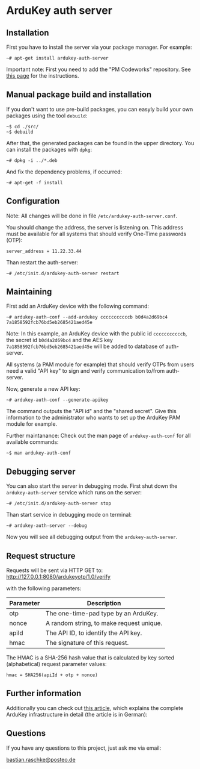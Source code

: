 # ArduKey auth server

## Installation

First you have to install the server via your package manager. For example:

    ~# apt-get install ardukey-auth-server

Important note: First you need to add the "PM Codeworks" repository. See [this page](http://www.pm-codeworks.de/repository.html) for the instructions.

## Manual package build and installation

If you don't want to use pre-build packages, you can easyly build your own packages using the tool `debuild`:

    ~$ cd ./src/
    ~$ debuild

After that, the generated packages can be found in the upper directory. You can install the packages with `dpkg`:

    ~# dpkg -i ../*.deb

And fix the dependency problems, if occurred:

    ~# apt-get -f install

## Configuration

Note: All changes will be done in file `/etc/ardukey-auth-server.conf`.

You should change the address, the server is listening on. This address must be available for all systems that should verify One-Time passwords (OTP):

    server_address = 11.22.33.44

Than restart the auth-server:

    ~# /etc/init.d/ardukey-auth-server restart

## Maintaining

First add an ArduKey device with the following command:

    ~# ardukey-auth-conf --add-ardukey cccccccccccb b0d4a2d69bc4 7a1858592fcb76bd5eb2685421aed45e

Note: In this example, an ArduKey device with the public id `cccccccccccb`, the secret id `b0d4a2d69bc4` and the AES key `7a1858592fcb76bd5eb2685421aed45e` will be added to database of auth-server.

All systems (a PAM module for example) that should verify OTPs from users need a valid "API key" to sign and verify communication to/from auth-server.

Now, generate a new API key:

    ~# ardukey-auth-conf --generate-apikey

The command outputs the "API id" and the "shared secret". Give this information to the administrator who wants to set up the ArduKey PAM module for example.

Further maintanance: Check out the man page of `ardukey-auth-conf` for all available commands:

    ~$ man ardukey-auth-conf

## Debugging server

You can also start the server in debugging mode. First shut down the `ardukey-auth-server` service which runs on the server:

    ~# /etc/init.d/ardukey-auth-server stop

Than start service in debugging mode on terminal:

    ~# ardukey-auth-server --debug

Now you will see all debugging output from the `ardukey-auth-server`.

## Request structure

Requests will be sent via HTTP GET to:
http://127.0.0.1:8080/ardukeyotp/1.0/verify

with the following parameters:

| Parameter | Description                              |
|-----------|------------------------------------------|
| otp       | The one-time-pad type by an ArduKey.     |
| nonce     | A random string, to make request unique. |
| apiId     | The API ID, to identify the API key.     |
| hmac      | The signature of this request.           |

The HMAC is a SHA-256 hash value that is calculated by key sorted (alphabetical) request parameter values:

    hmac = SHA256(apiId + otp + nonce)

## Further information

Additionally you can check out [this article](https://sicherheitskritisch.de/2015/06/ardukey-otp-generator-fuer-zweifaktor-authentifizierung-2fa-mit-arduino/), which explains the complete ArduKey infrastructure in detail (the article is in German):


## Questions

If you have any questions to this project, just ask me via email:

<bastian.raschke@posteo.de>
